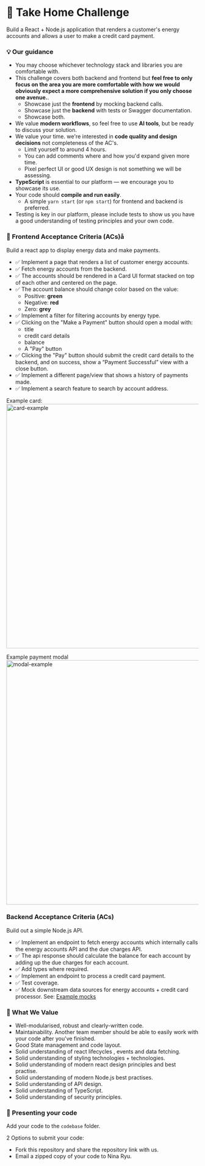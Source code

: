 # 🧪 Take Home Challenge

Build a React + Node.js application that renders a customer's energy accounts and allows a user to make a credit card payment.

### 💡 Our guidance
- You may choose whichever technology stack and libraries you are comfortable with.
- This challenge covers both backend and frontend but **feel free to only focus on the area you are more comfortable with how we would obviously expect a more comprehensive solution if you only choose one avenue.**.
    - Showcase just the **frontend** by mocking backend calls.
    - Showcase just the **backend** with tests or Swagger documentation.
    - Showcase both.
- We value **modern workflows**, so feel free to use **AI tools**, but be ready to discuss your solution.
- We value your time. we're interested in **code quality and design decisions** not completeness of the AC's.
  - Limit yourself to around 4 hours.
  - You can add comments where and how you'd expand given more time.
  - Pixel perfect UI or good UX design is not something we will be assessing.
- **TypeScript** is essential to our platform — we encourage you to showcase its use.
- Your code should **compile and run easily**.
  - A simple `yarn start` (or `npm start`) for frontend and backend is preferred.
- Testing is key in our platform, please include tests to show us you have a good understanding of testing principles and your own code.

### 🎨 Frontend Acceptance Criteria (ACs)å

Build a react app to display energy data and make payments.
- ✅ Implement a page that renders a list of customer energy accounts.
- ✅ Fetch energy accounts from the backend.
- ✅ The accounts should be rendered in a Card UI format stacked on top of each other and centered on the page.
- ✅ The account balance should change color based on the value:
    - Positive: **green**
    - Negative: **red**
    - Zero: **grey**
- ✅ Implement a filter for filtering accounts by energy type.
- ✅ Clicking on the "Make a Payment" button should open a modal with:
    - title
    - credit card details
    - balance
    - A "Pay" button
- ✅ Clicking the "Pay" button should submit the credit card details to the backend, and on success, show a “Payment Successful” view with a close button.
- ✅ Implement a different page/view that shows a history of payments made.
- ✅ Implement a search feature to search by account address.

Example card:<br/>
<img src="./example-ui/example-card.png" alt="card-example" width="640"/>


Example payment modal<br/>
<img src="./example-ui/example-modal.png" alt="modal-example" width="640"/>

### Backend Acceptance Criteria (ACs)

Build out a simple Node.js API.
- ✅ Implement an endpoint to fetch energy accounts which internally calls the energy accounts API and the due charges API.
- ✅ The api response should calculate the balance for each account by adding up the due charges for each account.
- ✅ Add types where required.
- ✅ Implement an endpoint to process a credit card payment.
- ✅ Test coverage.
- ✅ Mock downstream data sources for energy accounts + credit card processor. See: [Example mocks](./example-mocks/energyAccountsAPIMock.ts)


### 💎 What We Value

- Well-modularised, robust and clearly-written code.
- Maintainability. Another team member should be able to easily work with your code after you've finished.
- Good State management and code layout.
- Solid understanding of react lifecycles , events and data fetching.
- Solid understanding of styling technologies + technologies.
- Solid understanding of modern react design principles and best practise.
- Solid understanding of modern Node.js best practises.
- Solid understanding of API design.
- Solid understanding of TypeScript.
- Solid understanding of security principles.

### 🚀 Presenting your code

Add your code to the `codebase` folder.

2 Options to submit your code:
- Fork this repository and share the repository link with us.
- Email a zipped copy of your code to Nina Ryu. 
